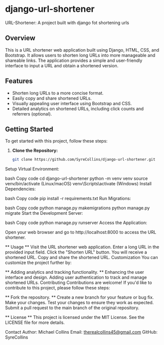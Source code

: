 # django-url-shortener
URL-Shortener: A project built with django fot shortening urls

## Overview

This is a URL shortener web application built using Django, HTML, CSS, and Bootstrap. It allows users to shorten long URLs into more manageable and shareable links. The application provides a simple and user-friendly interface to input a URL and obtain a shortened version.

## Features

- Shorten long URLs to a more concise format.
- Easily copy and share shortened URLs.
- Visually appealing user interface using Bootstrap and CSS.
- Detailed analytics on shortened URLs, including click counts and referrers (optional).

## Getting Started

To get started with this project, follow these steps:

1. **Clone the Repository:**

   ```bash
   git clone https://github.com/SyreCollins/django-url-shortener.git
Setup Virtual Environment:

bash
Copy code
cd django-url-shortener
python -m venv venv
source venv/bin/activate (Linux/macOS)
venv\Scripts\activate (Windows)
Install Dependencies:

bash
Copy code
pip install -r requirements.txt
Run Migrations:

bash
Copy code
python manage.py makemigrations
python manage.py migrate
Start the Development Server:

bash
Copy code
python manage.py runserver
Access the Application:

Open your web browser and go to http://localhost:8000 to access the URL shortener.

** Usage **
Visit the URL shortener web application.
Enter a long URL in the provided input field.
Click the "Shorten URL" button.
You will receive a shortened URL.
Copy and share the shortened URL.
Customization
You can customize the project further by:

** Adding analytics and tracking functionality. **
Enhancing the user interface and design.
Adding user authentication to track and manage shortened URLs.
Contributing
Contributions are welcome! If you'd like to contribute to this project, please follow these steps:

** Fork the repository. **
Create a new branch for your feature or bug fix.
Make your changes.
Test your changes to ensure they work as expected.
Submit a pull request to the main branch of the original repository.

** License **
This project is licensed under the MIT License. See the LICENSE file for more details.

Contact
Author: Michael Collins
Email: therealcollins45@gmail.com
GitHub: SyreCollins
